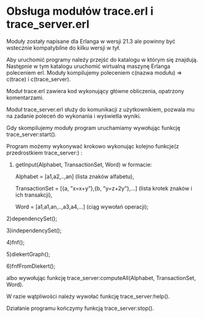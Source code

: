 # Obsługa modułów trace.erl i trace_server.erl

Moduły zostały napisane dla Erlanga w wersji 21.3 ale powinny być wstecznie kompatybilne do kilku wersji w tył.

Aby uruchomić programy należy przejść do katalogu w którym się znajdują. Następnie w tym katalogu uruchomić wirtualną maszynę Erlanga poleceniem erl.  Moduły kompilujemy poleceniem c(nazwa modułu) => c(trace) i c(trace_server).

Moduł trace.erl zawiera kod wykonujący główne obliczenia, opatrzony komentarzami.

Moduł trace_server.erl służy do komunikacji z użytkownikiem, pozwala mu na zadanie poleceń do wykonania i wyświetla wyniki.

Gdy skompilujemy moduły program uruchamiamy wywołując funkcję  trace_server:start().

Program możemy wykonywać krokowo wykonując kolejno funkcje(z przedrostkiem trace_server:) :
1) getInput(Alphabet, TransactionSet, Word) w formacie:

	Alphabet = [a1,a2,..,an] (lista znaków alfabetu),
	
	TransactionSet = [{a, ”x=x+y”},{b, ”y=z+2y”},…] (lista krotek znaków i ich transakcji),
	
	Word = [a1,a1,an,..,a3,a4,...]  (ciąg wywołań operacji);
	
2)dependencySet();

3)independencySet();

4)fnf();

5)diekertGraph();

6)fnfFromDiekert();

albo wywołując funkcję trace_server:computeAll(Alphabet, TransactionSet, Word).

W razie wątpliwości należy wywołać funkcję trace_server:help().

Działanie programu kończymy funkcją trace_server:stop().
